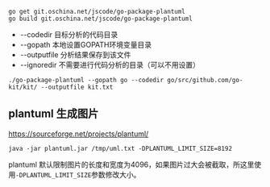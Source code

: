 ```shell
go get git.oschina.net/jscode/go-package-plantuml
go build git.oschina.net/jscode/go-package-plantuml
```

- --codedir 目标分析的代码目录
- --gopath 本地设置GOPATH环境变量目录
- --outputfile 分析结果保存到该文件
- --ignoredir 不需要进行代码分析的目录（可以不用设置）

```shell
./go-package-plantuml --gopath go --codedir go/src/github.com/go-kit/kit/ --outputfile kit.txt
```

## plantuml 生成图片

https://sourceforge.net/projects/plantuml/

`java -jar plantuml.jar /tmp/uml.txt -DPLANTUML_LIMIT_SIZE=8192`

plantuml 默认限制图片的长度和宽度为4096，如果图片过大会被截取，所这里使用`-DPLANTUML_LIMIT_SIZE`参数修改大小。

